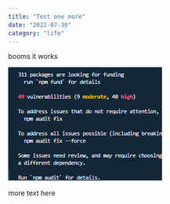 ```yaml
---
title: "Test one more"
date: "2022-07-30"
category: "life"
---
```


booms it works

![booms](./my-image-booms.png)

more text here

<!---
![booms](./my-image-booms.png)
-->
